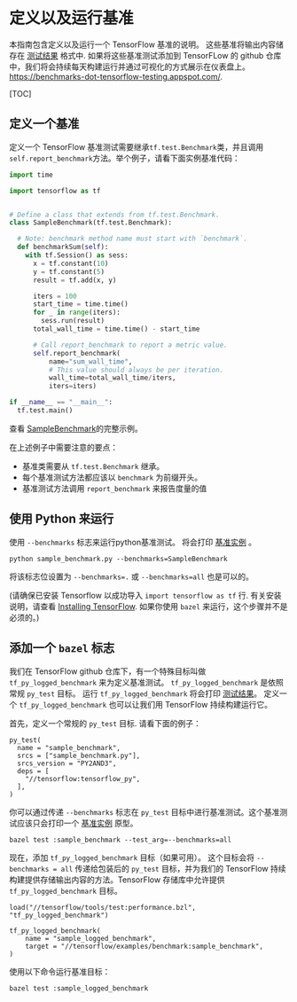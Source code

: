 # 定义以及运行基准

本指南包含定义以及运行一个 TensorFlow 基准的说明。 这些基准将输出内容储存在 [测试结果](https://github.com/tensorflow/tensorflow/blob/master/tensorflow/core/util/test_log.proto) 格式中. 如果将这些基准测试添加到 TensorFLow 的 github 仓库中，我们将会持续每天构建运行并通过可视化的方式展示在仪表盘上。 https://benchmarks-dot-tensorflow-testing.appspot.com/.

[TOC]


## 定义一个基准

定义一个 TensorFlow 基准测试需要继承`tf.test.Benchmark`类，并且调用`self.report_benchmark`方法。举个例子，请看下面实例基准代码：

```python
import time

import tensorflow as tf


# Define a class that extends from tf.test.Benchmark.
class SampleBenchmark(tf.test.Benchmark):

  # Note: benchmark method name must start with `benchmark`.
  def benchmarkSum(self):
    with tf.Session() as sess:
      x = tf.constant(10)
      y = tf.constant(5)
      result = tf.add(x, y)

      iters = 100
      start_time = time.time()
      for _ in range(iters):
        sess.run(result)
      total_wall_time = time.time() - start_time

      # Call report_benchmark to report a metric value.
      self.report_benchmark(
          name="sum_wall_time",
          # This value should always be per iteration.
          wall_time=total_wall_time/iters,
          iters=iters)

if __name__ == "__main__":
  tf.test.main()
```
查看 [SampleBenchmark](https://github.com/tensorflow/tensorflow/tree/master/tensorflow/examples/benchmark/)的完整示例。


在上述例子中需要注意的要点：

* 基准类需要从 `tf.test.Benchmark` 继承。
* 每个基准测试方法都应该以 `benchmark` 为前缀开头。
* 基准测试方法调用 `report_benchmark` 来报告度量的值


## 使用 Python 来运行

使用 `--benchmarks` 标志来运行python基准测试。 将会打印 [基准实例](https://github.com/tensorflow/tensorflow/tree/master/tensorflow/core/util/test_log.proto) 。

```
python sample_benchmark.py --benchmarks=SampleBenchmark
```

将该标志位设置为 `--benchmarks=.` 或 `--benchmarks=all` 也是可以的。

(请确保已安装 Tensorflow 以成功导入 `import tensorflow as tf` 行. 有关安装说明，请查看 [Installing TensorFlow](https://www.tensorflow.org/install/). 如果你使用 `bazel` 来运行，这个步骤并不是必须的。)


## 添加一个 `bazel` 标志

我们在 TensorFlow github 仓库下，有一个特殊目标叫做 `tf_py_logged_benchmark` 来为定义基准测试。 `tf_py_logged_benchmark` 是依照常规 `py_test` 目标。 运行 `tf_py_logged_benchmark` 将会打印 [测试结果](https://github.com/tensorflow/tensorflow/blob/master/tensorflow/core/util/test_log.proto)。 定义一个 `tf_py_logged_benchmark` 也可以让我们用 TensorFlow 持续构建运行它。

首先，定义一个常规的 `py_test` 目标. 请看下面的例子：

```build
py_test(
  name = "sample_benchmark",
  srcs = ["sample_benchmark.py"],
  srcs_version = "PY2AND3",
  deps = [
    "//tensorflow:tensorflow_py",
  ],
)
```

你可以通过传递 `--benchmarks` 标志在 `py_test` 目标中进行基准测试。这个基准测试应该只会打印一个 [基准实例](https://github.com/tensorflow/tensorflow/tree/master/tensorflow/core/util/test_log.proto) 原型。

```shell
bazel test :sample_benchmark --test_arg=--benchmarks=all
```


现在，添加 `tf_py_logged_benchmark` 目标（如果可用）。 这个目标会将 `--benchmarks = all` 传递给包装后的 `py_test` 目标，并为我们的 TensorFlow 持续构建提供存储输出内容的方法。TensorFlow 存储库中允许提供 `tf_py_logged_benchmark` 目标。 

```build
load("//tensorflow/tools/test:performance.bzl", "tf_py_logged_benchmark")

tf_py_logged_benchmark(
    name = "sample_logged_benchmark",
    target = "//tensorflow/examples/benchmark:sample_benchmark",
)
```

使用以下命令运行基准目标：

```shell
bazel test :sample_logged_benchmark
```
